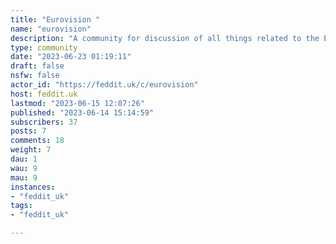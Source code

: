 ```yaml
---
title: "Eurovision " 
name: "eurovision"
description: "A community for discussion of all things related to the Eurovision Song Contest.Rules:- No racism, xenophobia, homophobia, transphobia, etc.- No spam (a bit of promoting is OK if it’s related to Eurovision, but don’t take the piss).- Posts must be relevant to Eurovision in some way.- No harassment or abuse."
type: community
date: "2023-06-23 01:19:11"
draft: false
nsfw: false
actor_id: "https://feddit.uk/c/eurovision"
host: feddit.uk
lastmod: "2023-06-15 12:07:26"
published: "2023-06-14 15:14:59"
subscribers: 37
posts: 7
comments: 18
weight: 7
dau: 1
wau: 9
mau: 9
instances:
- "feddit_uk"
tags: 
- "feddit_uk"

---
```

